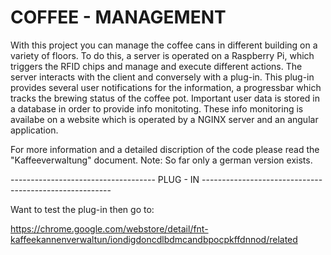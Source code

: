 # COFFEE - MANAGEMENT

With this project you can manage the coffee cans in different building on a variety of floors.
To do this, a server is operated on a Raspberry Pi, which triggers the RFID chips and manage
and execute different actions. The server interacts with the client and conversely with a plug-in.
This plug-in provides several user notifications for the information, a progressbar which tracks 
the brewing status of the coffee pot. Important user data is stored in a database in order to 
provide info monitoting. These info monitoring is availabe on a website which is operated by
a NGINX server and an angular application.


For more information and a detailed discription of the code please read the "Kaffeeverwaltung"
document. Note: So far only a german version exists.

------------------------------------ PLUG - IN -------------------------------------------------------

Want to test the plug-in then go to:

https://chrome.google.com/webstore/detail/fnt-kaffeekannenverwaltun/iondigdoncdlbdmcandbpocpkffdnnod/related